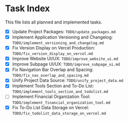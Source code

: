 # Task Index

This file lists all planned and implemented tasks.

- [x] Update Project Packages: `TODO/update_packages.md`
- [x] Implement Application Versioning and Changelog: `TODO/implement_versioning_and_changelog.md`
- [x] Fix Version Display on Vercel Production: `TODO/fix_version_display_on_vercel.md`
- [x] Improve Website UI/UX: `TODO/improve_website_ui.md`
- [x] Improve Subpage UI/UX: `TODO/improve_subpage_ui.md`
- [x] Fix Navigation Bar Overlap and Spacing: `TODO/fix_nav_overlap_and_spacing.md`
- [x] Unify Project Data Source: `TODO/unify_project_data.md`
- [x] Implement Tools Section and To-Do List: `TODO/implement_tools_section_and_todolist.md`
- [ ] Implement Financial Organization Tool: `TODO/implement_financial_organization_tool.md`
- [x] Fix To-Do List Data Storage on Vercel: `TODO/fix_todolist_data_storage_on_vercel.md`